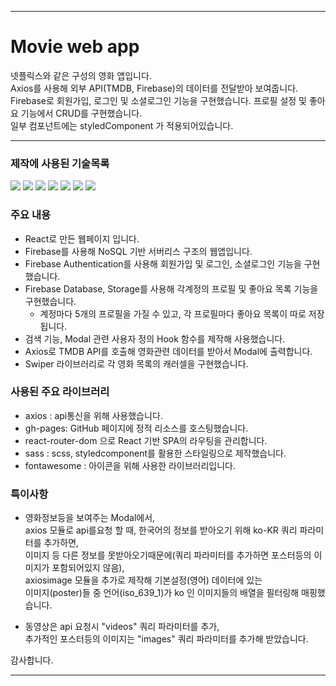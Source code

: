 <hr/>

# Movie web app

넷플릭스와 같은 구성의 영화 앱입니다.<br />
Axios를 사용해 외부 API(TMDB, Firebase)의 데이터를 전달받아 보여줍니다.<br />
Firebase로 회원가입, 로그인 및 소셜로그인 기능을 구현했습니다.
프로필 설정 및 좋아요 기능에서 CRUD를 구현했습니다.<br />
일부 컴포넌트에는 styledComponent 가 적용되어있습니다.<br />

<hr/>

### 제작에 사용된 기술목록
<a href="/" target="_blank"><img src="https://img.shields.io/badge/Javascript-EEE?style=for-the-badge&logo=javascript&logoColor=F7DF1E"/></a> 
<a href="/" target="_blank"><img src="https://img.shields.io/badge/html5-EEE?style=for-the-badge&logo=html5&logoColor=E34F26"/></a> 
<a href="/" target="_blank"><img src="https://img.shields.io/badge/css3-EEE?style=for-the-badge&logo=css3&logoColor=1572B6"/></a> 
<a href="/" target="_blank"><img src="https://img.shields.io/badge/sass-EEE?style=for-the-badge&logo=sass&logoColor=CC6699"/></a>
<a href="/" target="_blank"><img src="https://img.shields.io/badge/styledcomponents-EEE?style=for-the-badge&logo=styledcomponents&logoColor=F24E1E"/></a> 
<a href="/" target="_blank"><img src="https://img.shields.io/badge/react-EEE?style=for-the-badge&logo=react&logoColor=61DAFB"/></a>
<a href="/" target="_blank"><img src="https://img.shields.io/badge/firebase-EEE?style=for-the-badge&logo=firebase&logoColor=FFCA28"/></a>


### 주요 내용
- React로 만든 웹페이지 입니다.
- Firebase를 사용해 NoSQL 기반 서버리스 구조의 웹앱입니다.
- Firebase Authentication를 사용해 회원가입 및 로그인, 소셜로그인 기능을 구현했습니다.
- Firebase Database, Storage를 사용해 각계정의 프로필 및 좋아요 목록 기능을 구현했습니다.
   - 계정마다 5개의 프로필을 가질 수 있고, 각 프로필마다 좋아요 목록이 따로 저장됩니다.
- 검색 기능, Modal 관련 사용자 정의 Hook 함수를 제작해 사용했습니다.
- Axios로 TMDB API를 호출해 영화관련 데이터를 받아서 Modal에 출력합니다.
- Swiper 라이브러리로 각 영화 목록의 캐러셀을 구현했습니다.


### 사용된 주요 라이브러리
- axios : api통신을 위해 사용했습니다.
- gh-pages: GitHub 페이지에 정적 리소스를 호스팅했습니다.
- react-router-dom 으로 React 기반 SPA의 라우팅을 관리합니다.
- sass : scss, styledcomponent를 활용한 스타일링으로 제작했습니다.
- fontawesome : 아이콘을 위해 사용한 라이브러리입니다.


### 특이사항
- 영화정보등을 보여주는 Modal에서, <br />
  axios 모듈로 api를요청 할 때, 한국어의 정보를 받아오기 위해 ko-KR 쿼리 파라미터를 추가하면, <br />
  이미지 등 다른 정보를 못받아오기때문에(쿼리 파라미터를 추가하면 포스터등의 이미지가 포함되어있지 않음), <br />
  axiosimage 모듈을 추가로 제작해 기본설정(영어) 데이터에 있는 <br />
  이미지(poster)들 중 언어(iso_639_1)가 ko 인 이미지들의 배열을 필터링해 매핑했습니다.

- 동영상은 api 요청시 "videos" 쿼리 파라미터를 추가, <br />
  추가적인 포스터등의 이미지는 "images" 쿼리 파라미터를 추가해 받았습니다.
  
  
감사합니다.
<hr/>
